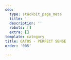 ```yaml
---
seo:
  type: stackbit_page_meta
  title: ''
  description: ''
  robots: []
  extra: []
template: category
title: GATOS - PERFECT SENSE
order: '005'

---
```

